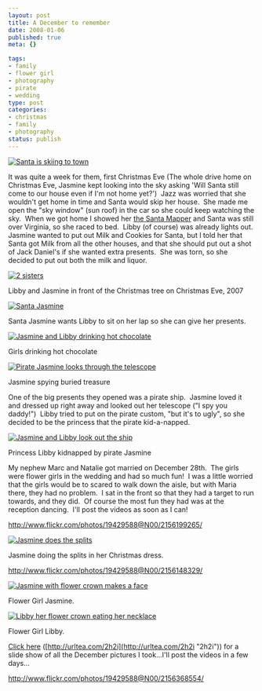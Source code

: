 ```yaml
--- 
layout: post
title: A December to remember
date: 2008-01-06
published: true
meta: {}

tags: 
- family
- flower girl
- photography
- pirate
- wedding
type: post
categories: 
- christmas
- family
- photography
status: publish
---
```

[![Santa is skiing to town](http://media.eick.us/2011/05/2156368554_6b6c3b07f1.jpg)](http://www.flickr.com/photos/19429588@N00/2156368554/ "Santa is skiing to town") 

It was quite a week for them, first Christmas Eve (The whole drive home on Christmas Eve, Jasmine kept looking into the sky asking 'Will Santa still come to our house even if I'm not home yet?')  Jazz was worried that she wouldn't get home in time and Santa would skip her house.  She made me open the "sky window" (sun roof) in the car so she could keep watching the sky.  When we got home I showed her [the Santa Mapper](http://www.noradsanta.org/) and Santa was still over Virginia, so she raced to bed.  Libby (of course) was already lights out.  Jasmine wanted to put out Milk and Cookies for Santa, but I told her that Santa got Milk from all the other houses, and that she should put out a shot of Jack Daniel's if she wanted extra presents.  She was torn, so she decided to put out both the milk and liquor.



[![2 sisters](http://media.eick.us/2011/05/2156148329_ef4664a5e3.jpg)](http://www.flickr.com/photos/19429588@N00/2156148329/ "2 sisters")



Libby and Jasmine in front of the Christmas tree on Christmas Eve, 2007



[![Santa Jasmine](http://media.eick.us/2011/05/2156013981_ef6004123e.jpg)](http://www.flickr.com/photos/19429588@N00/2156013981/ "Santa Jasmine")



Santa Jasmine wants Libby to sit on her lap so she can give her presents.



[![Jasmine and Libby drinking hot chocolate](http://media.eick.us/2011/05/2156199265_a4b662f4b5.jpg)](http://www.flickr.com/photos/19429588@N00/2156199265/ "Jasmine and Libby drinking hot chocolate")



Girls drinking hot chocolate



[![Pirate Jasmine looks through the telescope](http://media.eick.us/2011/05/2155930795_ee38c0b7ea.jpg)](http://www.flickr.com/photos/19429588@N00/2155930795/ "Pirate Jasmine looks through the telescope")



Jasmine spying buried treasure



One of the big presents they opened was a pirate ship.  Jasmine loved it and dressed up right away and looked out her telescope ("I spy you daddy!")  Libby tried to put on the pirate custom, "but it's to ugly", so she decided to be the princess that the pirate kid-a-napped.



[![Jasmine and Libby look out the ship](http://media.eick.us/2011/05/2156719588_c828566ce0.jpg)](http://www.flickr.com/photos/19429588@N00/2156719588/ "Jasmine and Libby look out the ship")



Princess Libby kidnapped by pirate Jasmine



My nephew Marc and Natalie got married on December 28th.  The girls were flower girls in the wedding and had so much fun!  I was a little worried that the girls would be to scared to walk down the aisle, but with Maria there, they had no problem.  I sat in the front so that they had a target to run towards, and they did.  Of course the most fun they had was at the reception dancing.  I'll post the videos as soon as I can!



<http://www.flickr.com/photos/19429588@N00/2156199265/>



[![Jasmine does the splits](http://media.eick.us/2011/05/2156201811_928c1ea8ef.jpg)](http://www.flickr.com/photos/19429588@N00/2156201811/ "Jasmine does the splits")



Jasmine doing the splits in her Christmas dress.



<http://www.flickr.com/photos/19429588@N00/2156148329/>



[![Jasmine with flower crown makes a face](http://media.eick.us/2011/05/2155804955_cc8be7d1de.jpg)](http://www.flickr.com/photos/19429588@N00/2155804955/ "Jasmine with flower crown makes a face")



Flower Girl Jasmine.



[![Libby her flower crown eating her necklace](http://media.eick.us/2011/05/2156586262_2a1503a353.jpg)](http://www.flickr.com/photos/19429588@N00/2156586262/ "Libby her flower crown eating her necklace")



Flower Girl Libby.



[Click here](http://www.flickr.com/photos/andreweick/sets/72157603607806401/show/) ([http://urltea.com/2h2i](http://urltea.com/2h2i "2h2i")) for a slide show of all the December pictures I took...I'll post the videos in a few days...



<http://www.flickr.com/photos/19429588@N00/2156368554/>


